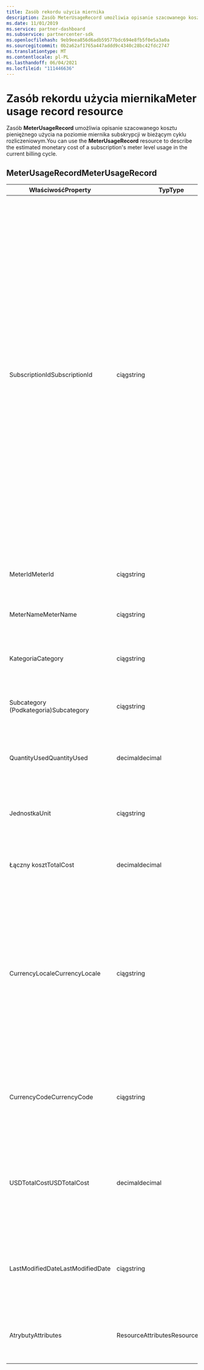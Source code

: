 ```yaml
---
title: Zasób rekordu użycia miernika
description: Zasób MeterUsageRecord umożliwia opisanie szacowanego kosztu pieniężnego użycia na poziomie miernika subskrypcji w bieżącym cyklu rozliczeniowym.
ms.date: 11/01/2019
ms.service: partner-dashboard
ms.subservice: partnercenter-sdk
ms.openlocfilehash: 9eb9eea856d6adb59577bdc694e8fb5f0e5a3a0a
ms.sourcegitcommit: 0b2a62af1765a447addd9c4340c28bc42fdc2747
ms.translationtype: MT
ms.contentlocale: pl-PL
ms.lasthandoff: 06/04/2021
ms.locfileid: "111446636"
---
```

# <a name="meter-usage-record-resource"></a><span data-ttu-id="449cb-103">Zasób rekordu użycia miernika</span><span class="sxs-lookup"><span data-stu-id="449cb-103">Meter usage record resource</span></span>

<span data-ttu-id="449cb-104">Zasób **MeterUsageRecord** umożliwia opisanie szacowanego kosztu pieniężnego użycia na poziomie miernika subskrypcji w bieżącym cyklu rozliczeniowym.</span><span class="sxs-lookup"><span data-stu-id="449cb-104">You can use the **MeterUsageRecord** resource to describe the estimated monetary cost of a subscription's meter level usage in the current billing cycle.</span></span>

## <a name="meterusagerecord"></a><span data-ttu-id="449cb-105">MeterUsageRecord</span><span class="sxs-lookup"><span data-stu-id="449cb-105">MeterUsageRecord</span></span>

| <span data-ttu-id="449cb-106">Właściwość</span><span class="sxs-lookup"><span data-stu-id="449cb-106">Property</span></span>         | <span data-ttu-id="449cb-107">Typ</span><span class="sxs-lookup"><span data-stu-id="449cb-107">Type</span></span>               | <span data-ttu-id="449cb-108">Opis</span><span class="sxs-lookup"><span data-stu-id="449cb-108">Description</span></span>                                                                                                                                                                                                                                                                                                                                                                                         |
|------------------|--------------------|-----------------------------------------------------------------------------------------------------------------------------------------------------------------------------------------------------------------------------------------------------------------------------------------------------------------------------------------------------------------------------------------------------|
| <span data-ttu-id="449cb-109">SubscriptionId</span><span class="sxs-lookup"><span data-stu-id="449cb-109">SubscriptionId</span></span>   | <span data-ttu-id="449cb-110">ciąg</span><span class="sxs-lookup"><span data-stu-id="449cb-110">string</span></span>             | <span data-ttu-id="449cb-111">Identyfikator GUID odpowiadający identyfikatorowi zasobu Partner Center [subskrypcji](subscription-resources.md#subscription), który reprezentuje subskrypcję Microsoft Azure (MS-AZR-0145P) lub plan platformy Azure.</span><span class="sxs-lookup"><span data-stu-id="449cb-111">A GUID corresponding to the identifier of a Partner Center [subscription resource](subscription-resources.md#subscription), which represents a Microsoft Azure (MS-AZR-0145P) subscription or an Azure plan.</span></span> <span data-ttu-id="449cb-112">W Microsoft Azure subskrypcji (MS-AZR-0145P) ta wartość jest identyfikatorem subskrypcji handlowej.</span><span class="sxs-lookup"><span data-stu-id="449cb-112">For Microsoft Azure (MS-AZR-0145P) subscriptions, this value is the commerce subscription identifier.</span></span> <span data-ttu-id="449cb-113">W przypadku zasobów subskrypcji planu platformy Azure ta wartość jest identyfikatorem planu platformy Azure.</span><span class="sxs-lookup"><span data-stu-id="449cb-113">For Azure plan subscription resources, this value is the Azure plan identifier.</span></span> |
| <span data-ttu-id="449cb-114">MeterId</span><span class="sxs-lookup"><span data-stu-id="449cb-114">MeterId</span></span>          | <span data-ttu-id="449cb-115">ciąg</span><span class="sxs-lookup"><span data-stu-id="449cb-115">string</span></span>             | <span data-ttu-id="449cb-116">Pobiera lub ustawia identyfikator miernika.</span><span class="sxs-lookup"><span data-stu-id="449cb-116">Gets or sets the meter identifier.</span></span>                                                                                                                                                                                                                                                                                                                                                                  |
| <span data-ttu-id="449cb-117">MeterName</span><span class="sxs-lookup"><span data-stu-id="449cb-117">MeterName</span></span>        | <span data-ttu-id="449cb-118">ciąg</span><span class="sxs-lookup"><span data-stu-id="449cb-118">string</span></span>             | <span data-ttu-id="449cb-119">Pobiera lub ustawia nazwę miernika.</span><span class="sxs-lookup"><span data-stu-id="449cb-119">Gets or sets the meter name.</span></span>                                                                                                                                                                                                                                                                                                                                                                        |
| <span data-ttu-id="449cb-120">Kategoria</span><span class="sxs-lookup"><span data-stu-id="449cb-120">Category</span></span>         | <span data-ttu-id="449cb-121">ciąg</span><span class="sxs-lookup"><span data-stu-id="449cb-121">string</span></span>             | <span data-ttu-id="449cb-122">Pobiera lub ustawia kategorię zasobów platformy Azure.</span><span class="sxs-lookup"><span data-stu-id="449cb-122">Gets or sets the Azure resource category.</span></span>                                                                                                                                                                                                                                                                                                                                                           |
| <span data-ttu-id="449cb-123">Subcategory (Podkategoria)</span><span class="sxs-lookup"><span data-stu-id="449cb-123">Subcategory</span></span>      | <span data-ttu-id="449cb-124">ciąg</span><span class="sxs-lookup"><span data-stu-id="449cb-124">string</span></span>             | <span data-ttu-id="449cb-125">Pobiera lub ustawia podkategorię zasobów platformy Azure.</span><span class="sxs-lookup"><span data-stu-id="449cb-125">Gets or sets the Azure resource sub-category.</span></span>                                                                                                                                                                                                                                                                                                                                                       |
| <span data-ttu-id="449cb-126">QuantityUsed</span><span class="sxs-lookup"><span data-stu-id="449cb-126">QuantityUsed</span></span>     | <span data-ttu-id="449cb-127">decimal</span><span class="sxs-lookup"><span data-stu-id="449cb-127">decimal</span></span>            | <span data-ttu-id="449cb-128">Pobiera lub ustawia ilość używanego zasobu platformy Azure.</span><span class="sxs-lookup"><span data-stu-id="449cb-128">Gets or sets the quantity of the Azure resource used.</span></span>                                                                                                                                                                                                                                                                                                                                               |
| <span data-ttu-id="449cb-129">Jednostka</span><span class="sxs-lookup"><span data-stu-id="449cb-129">Unit</span></span>             | <span data-ttu-id="449cb-130">ciąg</span><span class="sxs-lookup"><span data-stu-id="449cb-130">string</span></span>             | <span data-ttu-id="449cb-131">Pobiera lub ustawia jednostkę miary dla zasobu platformy Azure.</span><span class="sxs-lookup"><span data-stu-id="449cb-131">Gets or sets the unit of measure for the Azure resource.</span></span>                                                                                                                                                                                                                                                                                                                                            |
| <span data-ttu-id="449cb-132">Łączny koszt</span><span class="sxs-lookup"><span data-stu-id="449cb-132">TotalCost</span></span>        | <span data-ttu-id="449cb-133">decimal</span><span class="sxs-lookup"><span data-stu-id="449cb-133">decimal</span></span>            | <span data-ttu-id="449cb-134">Pobiera lub ustawia szacowany całkowity koszt użycia.</span><span class="sxs-lookup"><span data-stu-id="449cb-134">Gets or sets the estimated total cost of usage.</span></span>                                                                                                                                                                                                                                                                                                                                                     |
| <span data-ttu-id="449cb-135">CurrencyLocale</span><span class="sxs-lookup"><span data-stu-id="449cb-135">CurrencyLocale</span></span>   | <span data-ttu-id="449cb-136">ciąg</span><span class="sxs-lookup"><span data-stu-id="449cb-136">string</span></span>             | <span data-ttu-id="449cb-137">Locale, w których została użyta subskrypcja.</span><span class="sxs-lookup"><span data-stu-id="449cb-137">The locale in which the subscription was used.</span></span> <span data-ttu-id="449cb-138">Ta właściwość określa walutę używaną na fakturze.</span><span class="sxs-lookup"><span data-stu-id="449cb-138">This property determines the currency that is used on the invoice.</span></span> <span data-ttu-id="449cb-139">Ta właściwość jest dostępna dla Microsoft Azure subskrypcji (MS-AZR-0145P).</span><span class="sxs-lookup"><span data-stu-id="449cb-139">This property is available for Microsoft Azure (MS-AZR-0145P) subscriptions.</span></span>                                                                                                                                                                                                      |
| <span data-ttu-id="449cb-140">CurrencyCode</span><span class="sxs-lookup"><span data-stu-id="449cb-140">CurrencyCode</span></span>     | <span data-ttu-id="449cb-141">ciąg</span><span class="sxs-lookup"><span data-stu-id="449cb-141">string</span></span>             | <span data-ttu-id="449cb-142">Pobiera lub ustawia kod waluty.</span><span class="sxs-lookup"><span data-stu-id="449cb-142">Gets or sets the currency code.</span></span> <span data-ttu-id="449cb-143">Ta właściwość jest dostępna dla planów platformy Azure.</span><span class="sxs-lookup"><span data-stu-id="449cb-143">This property is available for Azure plans.</span></span>                                                                                                                                                                                                                                                                                                                         |
| <span data-ttu-id="449cb-144">USDTotalCost</span><span class="sxs-lookup"><span data-stu-id="449cb-144">USDTotalCost</span></span>     | <span data-ttu-id="449cb-145">decimal</span><span class="sxs-lookup"><span data-stu-id="449cb-145">decimal</span></span>            | <span data-ttu-id="449cb-146">Pobiera lub ustawia szacowany łączny koszt w USD.</span><span class="sxs-lookup"><span data-stu-id="449cb-146">Gets or sets the estimated total cost in USD.</span></span> <span data-ttu-id="449cb-147">Ta właściwość jest dostępna dla planów platformy Azure.</span><span class="sxs-lookup"><span data-stu-id="449cb-147">This property is available for Azure plans.</span></span>                                                                                                                                                                                                                                                                                                           |
| <span data-ttu-id="449cb-148">LastModifiedDate</span><span class="sxs-lookup"><span data-stu-id="449cb-148">LastModifiedDate</span></span> | <span data-ttu-id="449cb-149">ciąg</span><span class="sxs-lookup"><span data-stu-id="449cb-149">string</span></span>             | <span data-ttu-id="449cb-150">Dzień (w formacie data/godzina), w przypadku których ten rekord został ostatnio zmodyfikowany.</span><span class="sxs-lookup"><span data-stu-id="449cb-150">The day (in date-time format) that this record was last modified.</span></span>                                                                                                                                                                                                                                                                                                                                   |
| <span data-ttu-id="449cb-151">Atrybuty</span><span class="sxs-lookup"><span data-stu-id="449cb-151">Attributes</span></span>       | <span data-ttu-id="449cb-152">ResourceAttributes</span><span class="sxs-lookup"><span data-stu-id="449cb-152">ResourceAttributes</span></span> | <span data-ttu-id="449cb-153">Atrybuty metadanych odpowiadające zasobowi.</span><span class="sxs-lookup"><span data-stu-id="449cb-153">The metadata attributes corresponding to the resource.</span></span>                                                                                                                                                                                                                                                                                                                                              |
